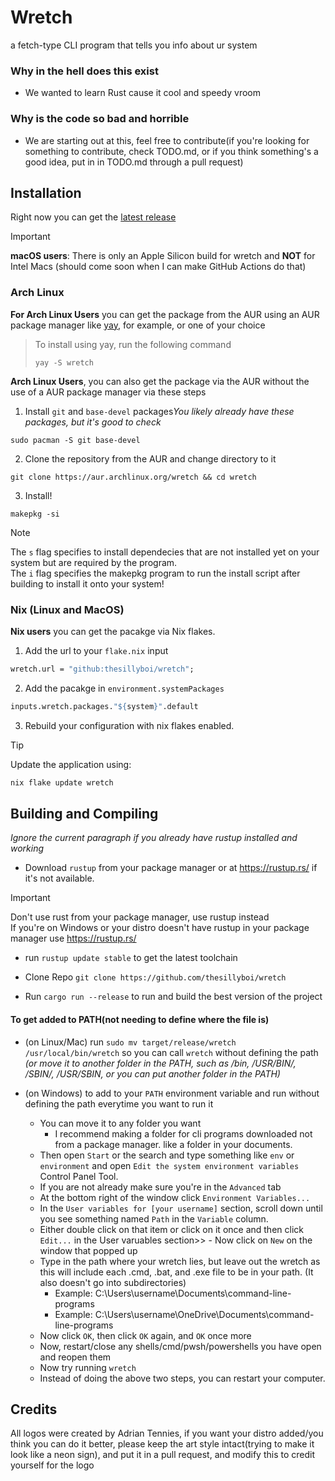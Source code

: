 # Wretch
a fetch-type CLI program that tells you info about ur system

### Why in the hell does this exist
- We wanted to learn Rust cause it cool and speedy vroom

### Why is the code so bad and horrible
- We are starting out at this, feel free to contribute(if you're looking for something to contribute, check TODO.md, or if you think something's a good idea, put in in TODO.md through a pull request)
## Installation
Right now you can get the [latest release](https://github.com/thesillyboi/wretch/releases/latest)<br />
> [!IMPORTANT]
> **macOS users**: There is only an Apple Silicon build for wretch and **NOT** for Intel Macs (should come soon when I can make GitHub Actions do that)

### Arch Linux
**For Arch Linux Users** you can get the package from the AUR using an AUR package manager like [yay](https://github.com/Jguer/yay), for example, or one of your choice<br />
> To install using yay, run the following command
>```shell
>yay -S wretch
>```
**Arch Linux Users**, you can also get the package via the AUR without the use of a AUR package manager via these steps
1. Install `git` and `base-devel` packages*You likely already have these packages, but it's good to check*
```shell
sudo pacman -S git base-devel
```
2. Clone the repository from the AUR and change directory to it
```shell
git clone https://aur.archlinux.org/wretch && cd wretch
```
3. Install!
```shell
makepkg -si
```
> [!NOTE]
> The `s` flag specifies to install dependecies that are not installed yet on your system but are required by the program.<br />
> The `i` flag specifies the makepkg program to run the install script after building to install it onto your system!

### Nix (Linux and MacOS)
**Nix users** you can get the pacakge via Nix flakes. 
1. Add the url to your ```flake.nix``` input
```nix
wretch.url = "github:thesillyboi/wretch";
```
2. Add the pacakge in ```environment.systemPackages```
```nix
inputs.wretch.packages."${system}".default
```
3. Rebuild your configuration with nix flakes enabled.
> [!TIP]
> Update the application using:
> ```nix
> nix flake update wretch
> ```

## Building and Compiling
   *Ignore the current paragraph if you already have rustup installed and working*
 - Download `rustup` from your package manager or at https://rustup.rs/ if it's not available.
> [!IMPORTANT]
   > Don't use rust from your package manager,
   > use rustup instead<br />
   > If you're on Windows or your distro doesn't have rustup in your package manager use https://rustup.rs/
 - run `rustup update stable` to get the latest toolchain

 - Clone Repo `git clone https://github.com/thesillyboi/wretch`
 - Run `cargo run --release` to run and build the best version of the project


#### To get added to PATH(not needing to define where the file is)
 -  (on Linux/Mac) run `sudo mv target/release/wretch /usr/local/bin/wretch` so you can call `wretch` without defining the path *(or move it to another folder in the PATH, such as /bin, /USR/BIN/, /SBIN/, /USR/SBIN, or you can put another folder in the PATH)*

 - (on Windows) to add to your `PATH` environment variable and run without defining the path everytime you want to run it
   - You can move it to any folder you want
     - I recommend making a folder for cli programs downloaded not from a package manager. like a folder in your documents.
   - Then open `Start` or the search and type something like `env` or `environment` and open `Edit the system environment variables` Control Panel Tool.
   - If you are not already make sure you're in the `Advanced` tab
   - At the bottom right of the window click `Environment Variables...`
   - In the `User variables for [your username]` section, scroll down until you see something named `Path` in the `Variable` column.
   - Either double click on that item or click on it once and then click `Edit...` in the User varuables section>>   - Now click on `New` on the window that popped up
   - Type in the path where your wretch lies, but leave out the wretch as this will include each .cmd, .bat, and .exe file to be in your path. (It also doesn't go into subdirectories)
     - Example: C:\Users\username\Documents\command-line-programs
     - Example: C:\Users\username\OneDrive\Documents\command-line-programs
   - Now click `OK`, then click `OK` again, and `OK` once more
   - Now, restart/close any shells/cmd/pwsh/powershells you have open and reopen them
   - Now try running `wretch`
   - Instead of doing the above two steps, you can restart your computer.

## Credits
All logos were created by Adrian Tennies, if you want your distro added/you think you can do it better, please keep the art style intact(trying to make it look like a neon sign), and put it in a pull request, and modify this to credit yourself for the logo
